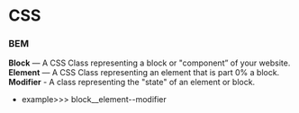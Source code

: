 # CSS


### BEM
**Block** — A CSS Class representing a block or "component” of your
website.
**Element** — A CSS Class representing an element that is part 0% a block.
**Modifier** - A class representing the "state" of an element or block.

- example>>> block__element--modifier